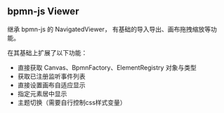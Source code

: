 ## bpmn-js Viewer

继承 bpmn-js 的 NavigatedViewer， 有基础的导入导出、画布拖拽缩放等功能。

在其基础上扩展了以下功能：
- 直接获取 Canvas、BpmnFactory、ElementRegistry 对象与类型
- 获取已注册监听事件列表
- 直接设置画布自适应显示
- 指定元素居中显示
- 主题切换（需要自行控制css样式变量）
